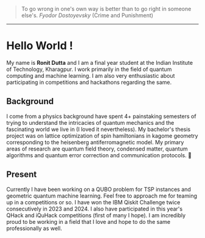 > To go wrong in one's own way is better than to go right in someone else's.
*Fyodor Dostoyevsky* (Crime and Punishment)

---
# Hello World !

My name is **Ronit Dutta** and I am a final year student at the Indian Institute of Technology, Kharagpur. I work primarily in the field of quantum computing and machine learning. I am also very enthusiastic about participating in competitions and hackathons regarding the same. 

## Background

I come from a physics background have spent 4+ painstaking semesters of trying to understand the intricacies of quantum mechanics and the fascinating world we live in (I loved it nevertheless). My bachelor's thesis project was on lattice optimization of spin hamiltonians in kagome geometry corresponding to the heisenberg antiferromagnetic model. My primary areas of research are quantum field theory, condensed matter, quantum algorithms and quantum error correction and communication protocols. 🙂

## Present

Currently I have been working on a QUBO problem for TSP instances and geometric quantum machine learning. Feel free to approach me for teaming up in a competitions or so. I have won the IBM Qiskit Challenge twice consecutively in 2023 and 2024. I also have participated in this year's QHack and iQuHack competitions (first of many I hope). I am incredibly proud to be working in a field that I love and hope to do the same professionally as well.
